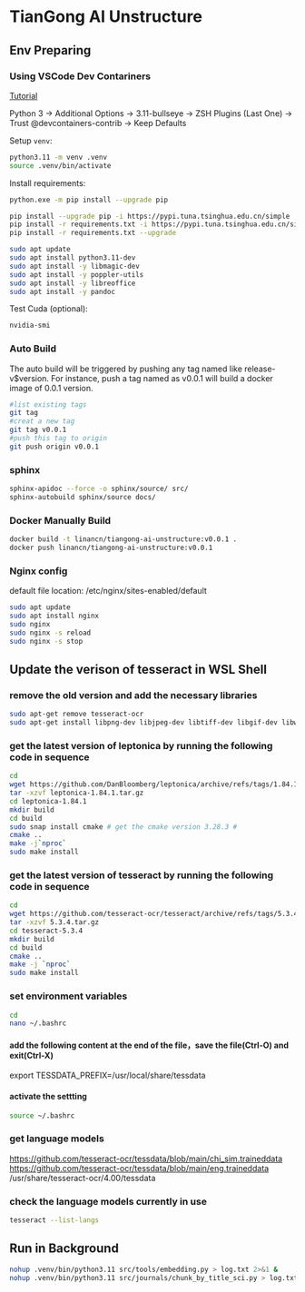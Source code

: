
# TianGong AI Unstructure

## Env Preparing

### Using VSCode Dev Contariners

[Tutorial](https://code.visualstudio.com/docs/devcontainers/tutorial)

Python 3 -> Additional Options -> 3.11-bullseye -> ZSH Plugins (Last One) -> Trust @devcontainers-contrib -> Keep Defaults

Setup `venv`:

```bash
python3.11 -m venv .venv
source .venv/bin/activate
```

Install requirements:

```bash
python.exe -m pip install --upgrade pip

pip install --upgrade pip -i https://pypi.tuna.tsinghua.edu.cn/simple
pip install -r requirements.txt -i https://pypi.tuna.tsinghua.edu.cn/simple
pip install -r requirements.txt --upgrade
```

```bash
sudo apt update
sudo apt install python3.11-dev
sudo apt install -y libmagic-dev
sudo apt install -y poppler-utils
sudo apt install -y libreoffice
sudo apt install -y pandoc
```

Test Cuda (optional):

```bash
nvidia-smi
```

### Auto Build

The auto build will be triggered by pushing any tag named like release-v$version. For instance, push a tag named as v0.0.1 will build a docker image of 0.0.1 version.

```bash
#list existing tags
git tag
#creat a new tag
git tag v0.0.1
#push this tag to origin
git push origin v0.0.1
```

### sphinx

```bash
sphinx-apidoc --force -o sphinx/source/ src/
sphinx-autobuild sphinx/source docs/
```

### Docker Manually Build

```bash
docker build -t linancn/tiangong-ai-unstructure:v0.0.1 .
docker push linancn/tiangong-ai-unstructure:v0.0.1
```

### Nginx config

default file location: /etc/nginx/sites-enabled/default

```bash
sudo apt update
sudo apt install nginx
sudo nginx
sudo nginx -s reload
sudo nginx -s stop
```

## Update the verison of tesseract in WSL Shell
### remove the old version and add the necessary libraries
```bash
sudo apt-get remove tesseract-ocr
sudo apt-get install libpng-dev libjpeg-dev libtiff-dev libgif-dev libwebp-dev libopenjp2-7-dev zlib1g-dev
```
### get the latest version of leptonica by running the following code in sequence 
```bash
cd
wget https://github.com/DanBloomberg/leptonica/archive/refs/tags/1.84.1.tar.gz
tar -xzvf leptonica-1.84.1.tar.gz
cd leptonica-1.84.1
mkdir build
cd build
sudo snap install cmake # get the cmake version 3.28.3 #
cmake ..
make -j`nproc`
sudo make install
```
### get the latest version of tesseract by running the following code in sequence 
``` bash
cd
wget https://github.com/tesseract-ocr/tesseract/archive/refs/tags/5.3.4.tar.gz
tar -xzvf 5.3.4.tar.gz
cd tesseract-5.3.4
mkdir build
cd build
cmake ..
make -j `nproc`
sudo make install
```
### set environment variables
``` bash
cd
nano ~/.bashrc
```
#### add the following content at the end of the file，save the file(Ctrl-O) and exit(Ctrl-X)
export TESSDATA_PREFIX=/usr/local/share/tessdata
#### activate the settting
``` bash
source ~/.bashrc
```
### get language models
https://github.com/tesseract-ocr/tessdata/blob/main/chi_sim.traineddata
https://github.com/tesseract-ocr/tessdata/blob/main/eng.traineddata
/usr/share/tesseract-ocr/4.00/tessdata
### check the language models currently in use
``` bash
tesseract --list-langs
```

## Run in Background
```bash
nohup .venv/bin/python3.11 src/tools/embedding.py > log.txt 2>&1 &
nohup .venv/bin/python3.11 src/journals/chunk_by_title_sci.py > log.txt 2>&1 &
```